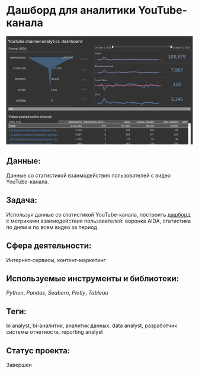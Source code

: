 # Дашборд для аналитики YouTube-канала

[![Дашборд для аналитики YouTube-канала](https://github.com/I-Prokofev/Analytical_projects/blob/main/YouTube_analytics/YouTube%20analytics%20dashboard.png)](https://public.tableau.com/app/profile/igor6948/viz/YouTube_analytics_pattern/Analyticsdashboard?publish=yes)

## Данные:

Данные со статистикой взаимодействия пользователей с видео YouTube-канала.

## Задача:

Используя данные со статистикой YouTube-канала, построить [дашборд](https://public.tableau.com/app/profile/igor6948/viz/YouTube_analytics_pattern/Analyticsdashboard?publish=yes) с метриками взаимодействия пользователей: воронка AIDA, статистика по дням и по всем видео за период.

## Сфера деятельности:

Интернет-сервисы, контент-маркетинг

## Используемые инструменты и библиотеки:

_Python_, _Pandas_, _Seaborn_, _Plotly_, _Tableau_

## Теги:

bi analyst, bi-аналитик, аналитик данных, data analyst, разработчик системы отчетности, reporting analyst

## Статус проекта:

Завершен
